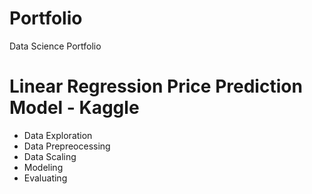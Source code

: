 # Portfolio
Data Science Portfolio



# Linear Regression Price Prediction Model - Kaggle 
* Data Exploration
* Data Prepreocessing
* Data Scaling
* Modeling 
* Evaluating
